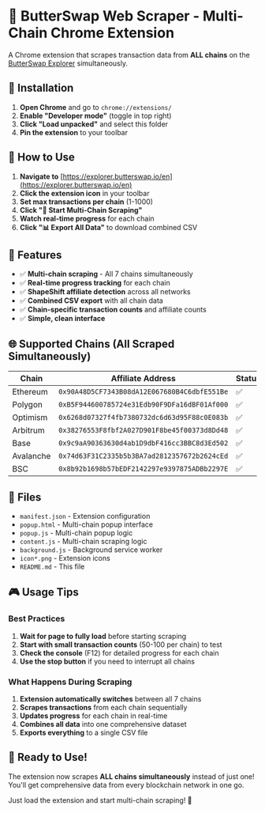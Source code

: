 # 🦋 ButterSwap Web Scraper - Multi-Chain Chrome Extension

A Chrome extension that scrapes transaction data from **ALL chains** on the [ButterSwap Explorer](https://explorer.butterswap.io/en) simultaneously.

## 🚀 **Installation**

1. **Open Chrome** and go to `chrome://extensions/`
2. **Enable "Developer mode"** (toggle in top right)
3. **Click "Load unpacked"** and select this folder
4. **Pin the extension** to your toolbar

## 🎯 **How to Use**

1. **Navigate to** [https://explorer.butterswap.io/en](https://explorer.butterswap.io/en)
2. **Click the extension icon** in your toolbar
3. **Set max transactions per chain** (1-1000)
4. **Click "🚀 Start Multi-Chain Scraping"**
5. **Watch real-time progress** for each chain
6. **Click "📊 Export All Data"** to download combined CSV

## 🔧 **Features**

- ✅ **Multi-chain scraping** - All 7 chains simultaneously
- ✅ **Real-time progress tracking** for each chain
- ✅ **ShapeShift affiliate detection** across all networks
- ✅ **Combined CSV export** with all chain data
- ✅ **Chain-specific transaction counts** and affiliate counts
- ✅ **Simple, clean interface**

## 🌐 **Supported Chains (All Scraped Simultaneously)**

| Chain | Affiliate Address | Status |
|-------|-------------------|---------|
| Ethereum | `0x90A48D5CF7343B08dA12E067680B4C6dbfE551Be` | ✅ |
| Polygon | `0xB5F944600785724e31Edb90F9DFa16dBF01Af000` | ✅ |
| Optimism | `0x6268d07327f4fb7380732dc6d63d95F88c0E083b` | ✅ |
| Arbitrum | `0x38276553F8fbf2A027D901F8be45f00373d8Dd48` | ✅ |
| Base | `0x9c9aA90363630d4ab1D9dbF416cc3BBC8d3Ed502` | ✅ |
| Avalanche | `0x74d63F31C2335b5b3BA7ad2812357672b2624cEd` | ✅ |
| BSC | `0x8b92b1698b57bEDF2142297e9397875ADBb2297E` | ✅ |

## 📁 **Files**

- `manifest.json` - Extension configuration
- `popup.html` - Multi-chain popup interface
- `popup.js` - Multi-chain popup logic
- `content.js` - Multi-chain scraping logic
- `background.js` - Background service worker
- `icon*.png` - Extension icons
- `README.md` - This file

## 🎮 **Usage Tips**

### **Best Practices**
1. **Wait for page to fully load** before starting scraping
2. **Start with small transaction counts** (50-100 per chain) to test
3. **Check the console** (F12) for detailed progress for each chain
4. **Use the stop button** if you need to interrupt all chains

### **What Happens During Scraping**
1. **Extension automatically switches** between all 7 chains
2. **Scrapes transactions** from each chain sequentially
3. **Updates progress** for each chain in real-time
4. **Combines all data** into one comprehensive dataset
5. **Exports everything** to a single CSV file

## 🎉 **Ready to Use!**

The extension now scrapes **ALL chains simultaneously** instead of just one! You'll get comprehensive data from every blockchain network in one go.

Just load the extension and start multi-chain scraping! 🚀
